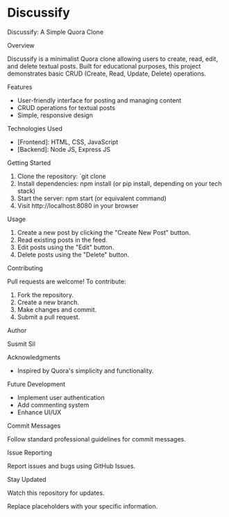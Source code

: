 ﻿# Discussify
Discussify: A Simple Quora Clone

Overview

Discussify is a minimalist Quora clone allowing users to create, read, edit, and delete textual posts. Built for educational purposes, this project demonstrates basic CRUD (Create, Read, Update, Delete) operations.

Features

- User-friendly interface for posting and managing content
- CRUD operations for textual posts
- Simple, responsive design

Technologies Used

- [Frontend]: HTML, CSS, JavaScript
- [Backend]: Node JS, Express JS

Getting Started

1. Clone the repository: `git clone 
2. Install dependencies: npm install (or pip install, depending on your tech stack)
3. Start the server: npm start (or equivalent command)
4. Visit http://localhost:8080 in your browser

Usage

1. Create a new post by clicking the "Create New Post" button.
2. Read existing posts in the feed.
3. Edit posts using the "Edit" button.
4. Delete posts using the "Delete" button.

Contributing

Pull requests are welcome! To contribute:

1. Fork the repository.
2. Create a new branch.
3. Make changes and commit.
4. Submit a pull request.

Author

Susmit Sil

Acknowledgments

- Inspired by Quora's simplicity and functionality.

Future Development

- Implement user authentication
- Add commenting system
- Enhance UI/UX


Commit Messages

Follow standard professional guidelines for commit messages.

Issue Reporting

Report issues and bugs using GitHub Issues.

Stay Updated

Watch this repository for updates.

Replace placeholders with your specific information.

